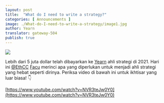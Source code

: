 ```yaml
---
layout: post
title:  "What do I need to write a strategy?"
categories: [ Announcements ]
image: ./What-do-I-need-to-write-a-strategy/image1.jpg
author: Yearn
translator: gateway-504
publish: true
---
```


![](image1.jpg) <br>

Lebih dari 5 juta dollar telah dibayarkan ke [Yearn](https://t.me/yearnupdates) ahli strategi di 2021. Hari ini [@EthCC](https://twitter.com/EthCC/) [Facu](https://t.me/fameal) merinci apa yang diperlukan untuk menjadi ahli strategi yang hebat seperti dirinya. Periksa video di bawah ini untuk ikhtisar yang luar biasa! 👇

[https://www.youtube.com/watch?v=NVR3teJw0Y0](https://www.youtube.com/watch?v=NVR3teJw0Y0)
